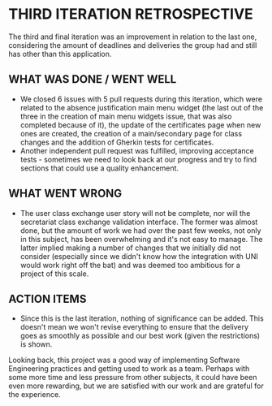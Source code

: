 # THIRD ITERATION RETROSPECTIVE

The third and final iteration was an improvement in relation to the last one, considering the amount of deadlines and deliveries the group had and still has other than this application.

## WHAT WAS DONE / WENT WELL

-  We closed 6 issues with 5 pull requests during this iteration, which were related to the absence justification main menu widget (the last out of the three in the creation of main menu widgets issue, that was also completed because of it), the update of the certificates page when new ones are created, the creation of a main/secondary page for class changes and the addition of Gherkin tests for certificates.
-  Another independent pull request was fulfilled, improving acceptance tests - sometimes we need to look back at our progress and try to find sections that could use a quality enhancement.

## WHAT WENT WRONG

- The user class exchange user story will not be complete, nor will the secretariat class exchange validation interface. The former was almost done, but the amount of work we had over the past few weeks, not only in this subject, has been overwhelming and it's not easy to manage. The latter implied making a number of changes that we initially did not consider (especially since we didn't know how the integration with UNI would work right off the bat) and was deemed too ambitious for a project of this scale.

## ACTION ITEMS

- Since this is the last iteration, nothing of significance can be added. This doesn't mean we won't revise everything to ensure that the delivery goes as smoothly as possible and our best work (given the restrictions) is shown.

Looking back, this project was a good way of implementing Software Engineering practices and getting used to work as a team. Perhaps with some more time and less pressure from other subjects, it could have been even more rewarding, but we are satisfied with our work and are grateful for the experience.